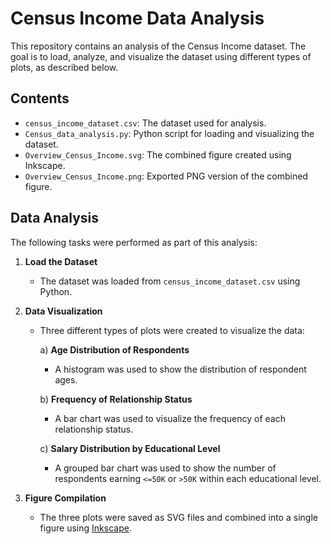 # Census Income Data Analysis

This repository contains an analysis of the Census Income dataset. The goal is to load, analyze, and visualize the dataset using different types of plots, as described below.

## Contents

- `census_income_dataset.csv`: The dataset used for analysis.
- `Census_data_analysis.py`: Python script for loading and visualizing the dataset.
- `Overview_Census_Income.svg`: The combined figure created using Inkscape.
- `Overview_Census_Income.png`: Exported PNG version of the combined figure.

## Data Analysis

The following tasks were performed as part of this analysis:

1. **Load the Dataset**
   - The dataset was loaded from `census_income_dataset.csv` using Python.

2. **Data Visualization**
   - Three different types of plots were created to visualize the data:
     
     a) **Age Distribution of Respondents**
        - A histogram was used to show the distribution of respondent ages.
     
     b) **Frequency of Relationship Status**
        - A bar chart was used to visualize the frequency of each relationship status.
     
     c) **Salary Distribution by Educational Level**
        - A grouped bar chart was used to show the number of respondents earning `<=50K` or `>50K` within each educational level.

3. **Figure Compilation**
   - The three plots were saved as SVG files and combined into a single figure using [Inkscape](https://inkscape.org/de/).


